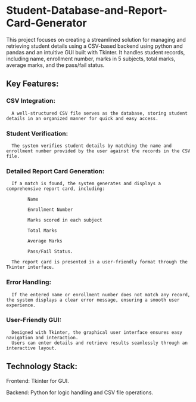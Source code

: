 # Student-Database-and-Report-Card-Generator

This project focuses on creating a streamlined solution for managing and retrieving student details using a CSV-based backend using python and pandas and an intuitive GUI built with Tkinter. It handles student records, including name, enrollment number, marks in 5 subjects, total marks, average marks, and the pass/fail status.

## **Key Features:**

### CSV Integration:
      A well-structured CSV file serves as the database, storing student details in an organized manner for quick and easy access.

### Student Verification: 
      The system verifies student details by matching the name and enrollment number provided by the user against the records in the CSV file.

### Detailed Report Card Generation:
      If a match is found, the system generates and displays a comprehensive report card, including:
      
            Name
            
            Enrollment Number
            
            Marks scored in each subject
            
            Total Marks
            
            Average Marks
            
            Pass/Fail Status.
            
      The report card is presented in a user-friendly format through the Tkinter interface.

### Error Handling:

      If the entered name or enrollment number does not match any record, the system displays a clear error message, ensuring a smooth user experience.

### User-Friendly GUI:

      Designed with Tkinter, the graphical user interface ensures easy navigation and interaction.
      Users can enter details and retrieve results seamlessly through an interactive layout.

## **Technology Stack:**

Frontend: Tkinter for GUI.

Backend: Python for logic handling and CSV file operations.
